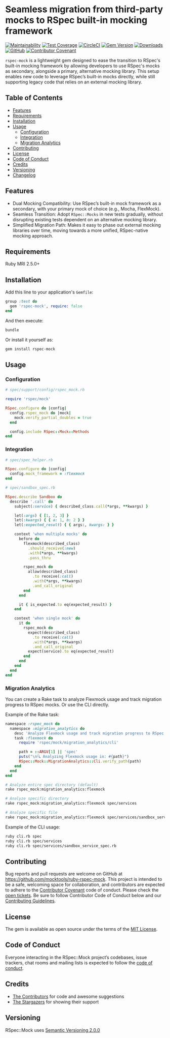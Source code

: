 # Seamless migration from third-party mocks to RSpec built-in mocking framework

[![Maintainability](https://api.codeclimate.com/v1/badges/8a7a9ca7f590838bf02f/maintainability)](https://codeclimate.com/github/mocktools/ruby-rspec-mock/maintainability)
[![Test Coverage](https://api.codeclimate.com/v1/badges/8a7a9ca7f590838bf02f/test_coverage)](https://codeclimate.com/github/mocktools/ruby-rspec-mock/test_coverage)
[![CircleCI](https://circleci.com/gh/mocktools/ruby-rspec-mock/tree/master.svg?style=svg)](https://circleci.com/gh/mocktools/ruby-rspec-mock/tree/master)
[![Gem Version](https://badge.fury.io/rb/rspec-mock.svg)](https://badge.fury.io/rb/rspec-mock)
[![Downloads](https://img.shields.io/gem/dt/rspec-mock.svg?colorA=004d99&colorB=0073e6)](https://rubygems.org/gems/rspec-mock)
[![GitHub](https://img.shields.io/github/license/mocktools/ruby-rspec-mock)](LICENSE.txt)
[![Contributor Covenant](https://img.shields.io/badge/Contributor%20Covenant-v1.4%20adopted-ff69b4.svg)](CODE_OF_CONDUCT.md)

`rspec-mock` is a lightweight gem designed to ease the transition to RSpec's built-in mocking framework by allowing developers to use RSpec's mocks as secondary, alongside a primary, alternative mocking library. This setup enables new code to leverage RSpec’s built-in mocks directly, while still supporting legacy code that relies on an external mocking library.

## Table of Contents

- [Features](#features)
- [Requirements](#requirements)
- [Installation](#installation)
- [Usage](#usage)
  - [Configuration](#configuration)
  - [Integration](#integration)
  - [Migration Analytics](#migration-analytics)
- [Contributing](#contributing)
- [License](#license)
- [Code of Conduct](#code-of-conduct)
- [Credits](#credits)
- [Versioning](#versioning)
- [Changelog](CHANGELOG.md)

## Features

- Dual Mocking Compatibility: Use RSpec’s built-in mock framework as a secondary, with your primary mock of choice (e.g., Mocha, FlexMock).
- Seamless Transition: Adopt `RSpec::Mocks` in new tests gradually, without disrupting existing tests dependent on an alternative mocking library.
- Simplified Migration Path: Makes it easy to phase out external mocking libraries over time, moving towards a more unified, RSpec-native mocking approach.

## Requirements

Ruby MRI 2.5.0+

## Installation

Add this line to your application's `Gemfile`:

```ruby
group :test do
  gem 'rspec-mock', require: false
end
```

And then execute:

```bash
bundle
```

Or install it yourself as:

```bash
gem install rspec-mock
```

## Usage

### Configuration

```ruby
# spec/support/config/rspec_mock.rb

require 'rspec/mock'

RSpec.configure do |config|
  config.rspec_mock do |mock|
    mock.verify_partial_doubles = true
  end

  config.include RSpec::Mock::Methods
end
```

### Integration

```ruby
# spec/spec_helper.rb

RSpec.configure do |config|
  config.mock_framework = :flexmock
end

# spec/sandbox_spec.rb

RSpec.describe Sandbox do
  describe '.call' do
    subject(:service) { described_class.call(*args, **kwargs) }

    let(:args) { [1, 2, 3] }
    let(:kwargs) { { a: 1, b: 2 } }
    let(:expected_result) { { args:, kwargs: } }

    context 'when multiple mocks' do
      before do
        flexmock(described_class)
          .should_receive(:new)
          .with(*args, **kwargs)
          .pass_thru

        rspec_mock do
          allow(described_class)
            .to receive(:call)
            .with(*args, **kwargs)
            .and_call_original
        end
      end

      it { is_expected.to eq(expected_result) }
    end

    context 'when single mock' do
      it do
        rspec_mock do
          expect(described_class)
            .to receive(:call)
            .with(*args, **kwargs)
            .and_call_original
          expect(service).to eq(expected_result)
        end
      end
    end
  end
end
```

### Migration Analytics

You can create a Rake task to analyze Flexmock usage and track migration progress to RSpec mocks. Or use the CLI directly.

Example of the Rake task:

```ruby
namespace :rspec_mock do
  namespace :migration_analytics do
    desc 'Analyze Flexmock usage and track migration progress to RSpec mocks'
    task :flexmock do
      require 'rspec/mock/migration_analytics/cli'

      path = ::ARGV[1] || 'spec'
      puts("\n🔍 Analyzing Flexmock usage in: #{path}")
      RSpec::Mock::MigrationAnalytics::Cli.verify_path(path)
    end
  end
end
```

```bash
# Analyze entire spec directory (default)
rake rspec_mock:migration_analytics:flexmock

# Analyze specific directory
rake rspec_mock:migration_analytics:flexmock spec/services

# Analyze specific file
rake rspec_mock:migration_analytics:flexmock spec/services/sandbox_service_spec.rb
```

Example of the CLI usage:

```bash
ruby cli.rb spec
ruby cli.rb spec/services
ruby cli.rb spec/services/sandbox_service_spec.rb
```

## Contributing

Bug reports and pull requests are welcome on GitHub at <https://github.com/mocktools/ruby-rspec-mock>. This project is intended to be a safe, welcoming space for collaboration, and contributors are expected to adhere to the [Contributor Covenant](http://contributor-covenant.org) code of conduct. Please check the [open tickets](https://github.com/mocktools/ruby-rspec-mock/issues). Be sure to follow Contributor Code of Conduct below and our [Contributing Guidelines](CONTRIBUTING.md).

## License

The gem is available as open source under the terms of the [MIT License](https://opensource.org/licenses/MIT).

## Code of Conduct

Everyone interacting in the RSpec::Mock project’s codebases, issue trackers, chat rooms and mailing lists is expected to follow the [code of conduct](CODE_OF_CONDUCT.md).

## Credits

- [The Contributors](https://github.com/mocktools/ruby-rspec-mock/graphs/contributors) for code and awesome suggestions
- [The Stargazers](https://github.com/mocktools/ruby-rspec-mock/stargazers) for showing their support

## Versioning

RSpec::Mock uses [Semantic Versioning 2.0.0](https://semver.org)
